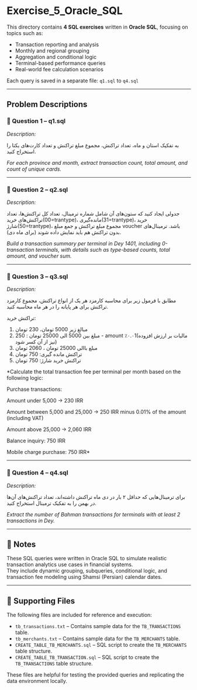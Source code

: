 # Exercise_5_Oracle_SQL

This directory contains **4 SQL exercises** written in **Oracle SQL**, focusing on topics such as:
- Transaction reporting and analysis
- Monthly and regional grouping
- Aggregation and conditional logic
- Terminal-based performance queries
- Real-world fee calculation scenarios

Each query is saved in a separate file: `q1.sql` to `q4.sql`

---

## Problem Descriptions

### 🔹 Question 1 – q1.sql  
*Description:*

به تفکیک استان و ماه، تعداد تراکنش، مجموع مبلغ تراکنش و تعداد کارت‌های یکتا را استخراج کنید.  

*For each province and month, extract transaction count, total amount, and count of unique cards.*

---

### 🔹 Question 2 – q2.sql  
*Description:*

جدولی ایجاد کنید که ستون‌های آن شامل شماره ترمینال، تعداد کل تراکنش‌ها، تعداد تراکنش‌های خرید(00=trantype)، مانده‌گیری(31=trantype)، خرید شارژ(50=trantype)، مجموع مبلغ تراکنش و جمع مبلغ voucher باشد. ترمینال‌های بدون تراکنش هم باید نمایش داده شوند (برای ماه دی).  

*Build a transaction summary per terminal in Dey 1401, including 0-transaction terminals, with details such as type-based counts, total amount, and voucher sum.*

---

### 🔹 Question 3 – q3.sql  
*Description:*

مطابق با فرمول زیر برای محاسبه کارمزد هر یک از انواع تراکنش، مجموع کارمزد تراکنش برای هر پایانه را در هر ماه محاسبه کنید.

تراکنش خرید:

1. مبالغ زیر 5000 تومان، 230 تومان
2. مبلغ بین 5000 الی 25000 تومان : 250 - amount ٪۰.۰1(مالیات بر ارزش افزوده نیز از آن کسر شود)
3. مبلغ باالی 25000 تومان ، 2060 تومان
4. تراکنش مانده گیری: 750 تومان
5. تراکنش خرید شارژ: 750 تومان

*Calculate the total transaction fee per terminal per month based on the following logic:

Purchase transactions:

Amount under 5,000 → 230 IRR

Amount between 5,000 and 25,000 → 250 IRR minus 0.01% of the amount (including VAT)

Amount above 25,000 → 2,060 IRR

Balance inquiry: 750 IRR

Mobile charge purchase: 750 IRR*

---

### 🔹 Question 4 – q4.sql  
*Description:*

برای ترمینال‌هایی که حداقل ۲ بار در دی ماه تراکنش داشته‌اند، تعداد تراکنش‌های آن‌ها در بهمن را به تفکیک ترمینال استخراج کنید.  

*Extract the number of Bahman transactions for terminals with at least 2 transactions in Dey.*

---

## 📝 Notes
These SQL queries were written in Oracle SQL to simulate realistic transaction analytics use cases in financial systems.  
They include dynamic grouping, subqueries, conditional logic, and transaction fee modeling using Shamsi (Persian) calendar dates.

---

## 📁 Supporting Files

The following files are included for reference and execution:

- `tb_transactions.txt` – Contains sample data for the `TB_TRANSACTIONS` table.
- `tb_merchants.txt` – Contains sample data for the `TB_MERCHANTS` table.
- `CREATE_TABLE_TB_MERCHANTS.sql` – SQL script to create the `TB_MERCHANTS` table structure.
- `CREATE_TABLE_TB_TRANSACTION.sql` – SQL script to create the `TB_TRANSACTIONS` table structure.

These files are helpful for testing the provided queries and replicating the data environment locally.
